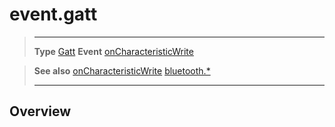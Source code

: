 # event.gatt

> --------------------- ------------------------------------------------------------------------------------------
> __Type__              [Gatt](/plugin/bluetooth/type/Gatt/index.md)
> __Event__             [onCharacteristicWrite](/plugin/bluetooth/type/Gatt/event/onCharacteristicWrite/index.md)


> __See also__          [onCharacteristicWrite](/plugin/bluetooth/type/Gatt/event/onCharacteristicWrite/index.md)
>						[bluetooth.*](/plugin/bluetooth.md)
> --------------------- ------------------------------------------------------------------------------------------

## Overview